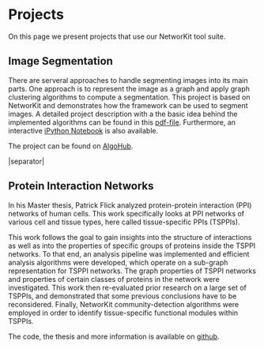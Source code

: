 Projects
========

On this page we present projects that use our NetworKit tool suite.

Image Segmentation
------------------

There are serveral approaches to handle segmenting images into its main
parts. One approach is to represent the image as a graph and apply graph
clustering algorithms to compute a segmentation. This project is based
on NetworKit and demonstrates how the framework can be used to segment
images. A detailed project description with a the basic idea behind the
implemented algorithms can be found in this
[pdf-file](https://networkit.iti.kit.edu/uploads/projects/networkit-imagesegmentation.pdf).
Furthermore, an interactive [iPython
Notebook](http://nbviewer.ipython.org/urls/networkit.iti.kit.edu/uploads/projects/graph-based-segmentation.ipynb)
is also available.

The project can be found on
[AlgoHub](https://algohub.iti.kit.edu/parco/NetworKit/NetworKit-ImageSegmentation).

|separator|

Protein Interaction Networks
----------------------------

In his Master thesis, Patrick Flick analyzed protein-protein interaction
(PPI) networks of human cells. This work specifically looks at PPI
networks of various cell and tissue types, here called tissue-specific
PPIs (TSPPIs).

This work follows the goal to gain insights into the structure of
interactions as well as into the properties of specific groups of
proteins inside the TSPPI networks. To that end, an analysis pipeline
was implemented and efficient analysis algorithms were developed, which
operate on a sub-graph representation for TSPPI networks. The graph
properties of TSPPI networks and properties of certain classes of
proteins in the network were investigated. This work then re-evaluated
prior research on a large set of TSPPIs, and demonstrated that some
previous conclusions have to be reconsidered. Finally, NetworKit
community-detection algorithms were employed in order to identify
tissue-specific functional modules within TSPPIs.

The code, the thesis and more information is available on
[github](https://github.com/r4d2/tsppi).
